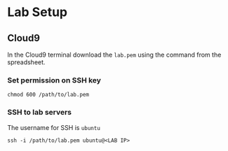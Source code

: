# Lab Setup 
## Cloud9
In the Cloud9 terminal download the `lab.pem` using the command from the spreadsheet. 

### Set permission on SSH key 
```
chmod 600 /path/to/lab.pem
```

### SSH to lab servers 
The username for SSH is `ubuntu`
```
ssh -i /path/to/lab.pem ubuntu@<LAB IP> 
```
